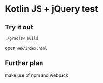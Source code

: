 
# Kotlin JS + jQuery test

## Try it out

```bash
./gradlew build
```

open `web/index.html`

## Further plan

make use of npm and webpack

